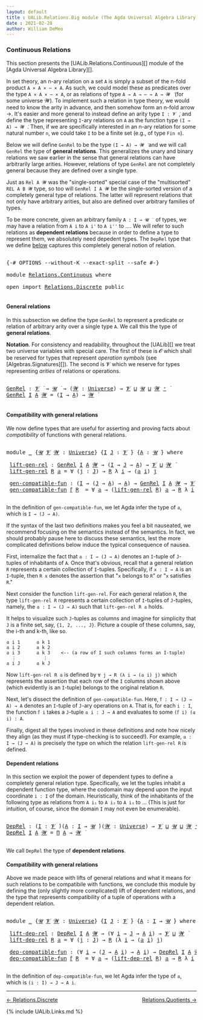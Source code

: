 ```yaml
---
layout: default
title : UALib.Relations.Big module (The Agda Universal Algebra Library)
date : 2021-02-28
author: William DeMeo
---
```


### <a id="big-relations">Continuous Relations</a>

This section presents the [UALib.Relations.Continuous][] module of the [Agda Universal Algebra Library][].

In set theory, an n-ary relation on a set `A` is simply a subset of the n-fold product `A × A × ⋯ × A`.  As such, we could model these as predicates over the type `A × A × ⋯ × A`, or as relations of type `A → A → ⋯ → A → 𝓦 ̇` (for some universe 𝓦).  To implement such a relation in type theory, we would need to know the arity in advance, and then somehow form an n-fold arrow →.  It's easier and more general to instead define an arity type `I : 𝓥 ̇`, and define the type representing `I`-ary relations on `A` as the function type `(I → A) → 𝓦 ̇`.  Then, if we are specifically interested in an n-ary relation for some natural number `n`, we could take `I` to be a finite set (e.g., of type `Fin n`).

Below we will define `GenRel` to be the type `(I → A) → 𝓦 ̇` and we will call `GenRel` the type of **general relations**.  This generalizes the unary and binary relations we saw earlier in the sense that general relations can have arbitrarily large arities. However, relations of type `GenRel` are not completely general because they are defined over a single type.

Just as `Rel A 𝓦` was the "single-sorted" special case of the "multisorted" `REL A B 𝓦` type, so too will `GenRel I A 𝓦` be the single-sorted version of a completely general type of relations. The latter will represent relations that not only have arbitrary arities, but also are defined over arbitrary families of types.

To be more concrete, given an arbitrary family `A : I → 𝓤 ̇ ` of types, we may have a relation from `A i` to `A i'` to `A i''` to ….  We will refer to such relations as **dependent relations** because in order to define a type to represent them, we absolutely need depedent types.  The `DepRel` type that we define [below](Relations.Continuous.html#dependent-relations) captures this completely general notion of relation.

<pre class="Agda">

<a id="2129" class="Symbol">{-#</a> <a id="2133" class="Keyword">OPTIONS</a> <a id="2141" class="Pragma">--without-K</a> <a id="2153" class="Pragma">--exact-split</a> <a id="2167" class="Pragma">--safe</a> <a id="2174" class="Symbol">#-}</a>

<a id="2179" class="Keyword">module</a> <a id="2186" href="Relations.Continuous.html" class="Module">Relations.Continuous</a> <a id="2207" class="Keyword">where</a>

<a id="2214" class="Keyword">open</a> <a id="2219" class="Keyword">import</a> <a id="2226" href="Relations.Discrete.html" class="Module">Relations.Discrete</a> <a id="2245" class="Keyword">public</a>

</pre>

#### <a id="general-relations">General relations</a>

In this subsection we define the type `GenRel` to represent a predicate or relation of arbitrary arity over a single type `A`. We call this the type of **general relations**.

**Notation**. For consistency and readability, throughout the [UALib][] we treat two universe variables with special care.  The first of these is 𝓞 which shall be reserved for types that represent *operation symbols* (see [Algebras.Signatures][]). The second is 𝓥 which we reserve for types representing *arities* of relations or operations.

<pre class="Agda">

<a id="GenRel"></a><a id="2852" href="Relations.Continuous.html#2852" class="Function">GenRel</a> <a id="2859" class="Symbol">:</a> <a id="2861" href="Universes.html#262" class="Generalizable">𝓥</a> <a id="2863" href="Universes.html#403" class="Function Operator">̇</a> <a id="2865" class="Symbol">→</a> <a id="2867" href="Universes.html#260" class="Generalizable">𝓤</a> <a id="2869" href="Universes.html#403" class="Function Operator">̇</a> <a id="2871" class="Symbol">→</a> <a id="2873" class="Symbol">(</a><a id="2874" href="Relations.Continuous.html#2874" class="Bound">𝓦</a> <a id="2876" class="Symbol">:</a> <a id="2878" href="Agda.Primitive.html#423" class="Postulate">Universe</a><a id="2886" class="Symbol">)</a> <a id="2888" class="Symbol">→</a> <a id="2890" href="Universes.html#262" class="Generalizable">𝓥</a> <a id="2892" href="Agda.Primitive.html#636" class="Primitive Operator">⊔</a> <a id="2894" href="Universes.html#260" class="Generalizable">𝓤</a> <a id="2896" href="Agda.Primitive.html#636" class="Primitive Operator">⊔</a> <a id="2898" href="Relations.Continuous.html#2874" class="Bound">𝓦</a> <a id="2900" href="Agda.Primitive.html#606" class="Primitive Operator">⁺</a> <a id="2902" href="Universes.html#403" class="Function Operator">̇</a>
<a id="2904" href="Relations.Continuous.html#2852" class="Function">GenRel</a> <a id="2911" href="Relations.Continuous.html#2911" class="Bound">I</a> <a id="2913" href="Relations.Continuous.html#2913" class="Bound">A</a> <a id="2915" href="Relations.Continuous.html#2915" class="Bound">𝓦</a> <a id="2917" class="Symbol">=</a> <a id="2919" class="Symbol">(</a><a id="2920" href="Relations.Continuous.html#2911" class="Bound">I</a> <a id="2922" class="Symbol">→</a> <a id="2924" href="Relations.Continuous.html#2913" class="Bound">A</a><a id="2925" class="Symbol">)</a> <a id="2927" class="Symbol">→</a> <a id="2929" href="Relations.Continuous.html#2915" class="Bound">𝓦</a> <a id="2931" href="Universes.html#403" class="Function Operator">̇</a>

</pre>


#### <a id="compatibility-with-general-relations">Compatibility with general relations</a>

We now define types that are useful for asserting and proving facts about *compatibility* of functions with general relations.

<pre class="Agda">

<a id="3181" class="Keyword">module</a> <a id="3188" href="Relations.Continuous.html#3188" class="Module">_</a> <a id="3190" class="Symbol">{</a><a id="3191" href="Relations.Continuous.html#3191" class="Bound">𝓤</a> <a id="3193" href="Relations.Continuous.html#3193" class="Bound">𝓥</a> <a id="3195" href="Relations.Continuous.html#3195" class="Bound">𝓦</a> <a id="3197" class="Symbol">:</a> <a id="3199" href="Agda.Primitive.html#423" class="Postulate">Universe</a><a id="3207" class="Symbol">}</a> <a id="3209" class="Symbol">{</a><a id="3210" href="Relations.Continuous.html#3210" class="Bound">I</a> <a id="3212" href="Relations.Continuous.html#3212" class="Bound">J</a> <a id="3214" class="Symbol">:</a> <a id="3216" href="Relations.Continuous.html#3193" class="Bound">𝓥</a> <a id="3218" href="Universes.html#403" class="Function Operator">̇</a><a id="3219" class="Symbol">}</a> <a id="3221" class="Symbol">{</a><a id="3222" href="Relations.Continuous.html#3222" class="Bound">A</a> <a id="3224" class="Symbol">:</a> <a id="3226" href="Relations.Continuous.html#3191" class="Bound">𝓤</a> <a id="3228" href="Universes.html#403" class="Function Operator">̇</a><a id="3229" class="Symbol">}</a> <a id="3231" class="Keyword">where</a>

 <a id="3239" href="Relations.Continuous.html#3239" class="Function">lift-gen-rel</a> <a id="3252" class="Symbol">:</a> <a id="3254" href="Relations.Continuous.html#2852" class="Function">GenRel</a> <a id="3261" href="Relations.Continuous.html#3210" class="Bound">I</a> <a id="3263" href="Relations.Continuous.html#3222" class="Bound">A</a> <a id="3265" href="Relations.Continuous.html#3195" class="Bound">𝓦</a> <a id="3267" class="Symbol">→</a> <a id="3269" class="Symbol">(</a><a id="3270" href="Relations.Continuous.html#3210" class="Bound">I</a> <a id="3272" class="Symbol">→</a> <a id="3274" href="Relations.Continuous.html#3212" class="Bound">J</a> <a id="3276" class="Symbol">→</a> <a id="3278" href="Relations.Continuous.html#3222" class="Bound">A</a><a id="3279" class="Symbol">)</a> <a id="3281" class="Symbol">→</a> <a id="3283" href="Relations.Continuous.html#3193" class="Bound">𝓥</a> <a id="3285" href="Agda.Primitive.html#636" class="Primitive Operator">⊔</a> <a id="3287" href="Relations.Continuous.html#3195" class="Bound">𝓦</a> <a id="3289" href="Universes.html#403" class="Function Operator">̇</a>
 <a id="3292" href="Relations.Continuous.html#3239" class="Function">lift-gen-rel</a> <a id="3305" href="Relations.Continuous.html#3305" class="Bound">R</a> <a id="3307" href="Relations.Continuous.html#3307" class="Bound">𝕒</a> <a id="3309" class="Symbol">=</a> <a id="3311" class="Symbol">∀</a> <a id="3313" class="Symbol">(</a><a id="3314" href="Relations.Continuous.html#3314" class="Bound">j</a> <a id="3316" class="Symbol">:</a> <a id="3318" href="Relations.Continuous.html#3212" class="Bound">J</a><a id="3319" class="Symbol">)</a> <a id="3321" class="Symbol">→</a> <a id="3323" href="Relations.Continuous.html#3305" class="Bound">R</a> <a id="3325" class="Symbol">λ</a> <a id="3327" href="Relations.Continuous.html#3327" class="Bound">i</a> <a id="3329" class="Symbol">→</a> <a id="3331" class="Symbol">(</a><a id="3332" href="Relations.Continuous.html#3307" class="Bound">𝕒</a> <a id="3334" href="Relations.Continuous.html#3327" class="Bound">i</a><a id="3335" class="Symbol">)</a> <a id="3337" href="Relations.Continuous.html#3314" class="Bound">j</a>

 <a id="3341" href="Relations.Continuous.html#3341" class="Function">gen-compatible-fun</a> <a id="3360" class="Symbol">:</a> <a id="3362" class="Symbol">(</a><a id="3363" href="Relations.Continuous.html#3210" class="Bound">I</a> <a id="3365" class="Symbol">→</a> <a id="3367" class="Symbol">(</a><a id="3368" href="Relations.Continuous.html#3212" class="Bound">J</a> <a id="3370" class="Symbol">→</a> <a id="3372" href="Relations.Continuous.html#3222" class="Bound">A</a><a id="3373" class="Symbol">)</a> <a id="3375" class="Symbol">→</a> <a id="3377" href="Relations.Continuous.html#3222" class="Bound">A</a><a id="3378" class="Symbol">)</a> <a id="3380" class="Symbol">→</a> <a id="3382" href="Relations.Continuous.html#2852" class="Function">GenRel</a> <a id="3389" href="Relations.Continuous.html#3210" class="Bound">I</a> <a id="3391" href="Relations.Continuous.html#3222" class="Bound">A</a> <a id="3393" href="Relations.Continuous.html#3195" class="Bound">𝓦</a> <a id="3395" class="Symbol">→</a> <a id="3397" href="Relations.Continuous.html#3193" class="Bound">𝓥</a> <a id="3399" href="Agda.Primitive.html#636" class="Primitive Operator">⊔</a> <a id="3401" href="Relations.Continuous.html#3191" class="Bound">𝓤</a> <a id="3403" href="Agda.Primitive.html#636" class="Primitive Operator">⊔</a> <a id="3405" href="Relations.Continuous.html#3195" class="Bound">𝓦</a> <a id="3407" href="Universes.html#403" class="Function Operator">̇</a>
 <a id="3410" href="Relations.Continuous.html#3341" class="Function">gen-compatible-fun</a> <a id="3429" href="Relations.Continuous.html#3429" class="Bound">𝕗</a> <a id="3431" href="Relations.Continuous.html#3431" class="Bound">R</a>  <a id="3434" class="Symbol">=</a> <a id="3436" class="Symbol">∀</a> <a id="3438" href="Relations.Continuous.html#3438" class="Bound">𝕒</a> <a id="3440" class="Symbol">→</a> <a id="3442" class="Symbol">(</a><a id="3443" href="Relations.Continuous.html#3239" class="Function">lift-gen-rel</a> <a id="3456" href="Relations.Continuous.html#3431" class="Bound">R</a><a id="3457" class="Symbol">)</a> <a id="3459" href="Relations.Continuous.html#3438" class="Bound">𝕒</a> <a id="3461" class="Symbol">→</a> <a id="3463" href="Relations.Continuous.html#3431" class="Bound">R</a> <a id="3465" class="Symbol">λ</a> <a id="3467" href="Relations.Continuous.html#3467" class="Bound">i</a> <a id="3469" class="Symbol">→</a> <a id="3471" class="Symbol">(</a><a id="3472" href="Relations.Continuous.html#3429" class="Bound">𝕗</a> <a id="3474" href="Relations.Continuous.html#3467" class="Bound">i</a><a id="3475" class="Symbol">)</a> <a id="3477" class="Symbol">(</a><a id="3478" href="Relations.Continuous.html#3438" class="Bound">𝕒</a> <a id="3480" href="Relations.Continuous.html#3467" class="Bound">i</a><a id="3481" class="Symbol">)</a>

</pre>

In the definition of `gen-compatible-fun`, we let Agda infer the type of `𝕒`, which is `I → (J → A)`.

If the syntax of the last two definitions makes you feel a bit nauseated, we recommend focusing on the semantics instead of the semantics.  In fact, we should probably pause here to discuss these semantics, lest the more complicated definitions below induce the typical consequence of nausea.

First, internalize the fact that `𝕒 : I → (J → A)` denotes an `I`-tuple of `J`-tuples of inhabitants of `A`. Once that's obvious, recall that a general relation `R` represents a certain collection of `I`-tuples. Specifically, if `x : I → A` is an `I`-tuple, then `R x` denotes the assertion that "`x` belongs to `R`" or "`x` satisfies `R`."

Next consider the function `lift-gen-rel`.  For each general relation `R`, the type `lift-gen-rel R` represents a certain collection of `I`-tuples of `J`-tuples, namely, the `𝕒 : I → (J → A)` such that `lift-gen-rel R 𝕒` holds.

It helps to visualize such `J`-tuples as columns and imagine for simplicity that `J` is a finite set, say, `{1, 2, ..., J}`.  Picture a couple of these columns, say, the i-th and k-th, like so.

```
𝕒 i 1      𝕒 k 1
𝕒 i 2      𝕒 k 2
𝕒 i 3      𝕒 k 3    <-- (a row of I such columns forms an I-tuple)
  ⋮          ⋮
𝕒 i J      𝕒 k J
```

Now `lift-gen-rel R 𝕒` is defined by `∀ j → R (λ i → (𝕒 i) j)` which represents the assertion that each row of the `I` columns shown above (which evidently is an `I`-tuple) belongs to the original relation `R`.

Next, let's dissect the definition of `gen-compatible-fun`.  Here, `𝕗 : I → (J → A) → A` denotes an `I`-tuple of `J`-ary operations on `A`.  That is, for each `i : I`, the function `𝕗 i` takes a `J`-tuple `𝕒 i : J → A` and evaluates to some `(𝕗 i) (𝕒 i) : A`.

Finally, digest all the types involved in these definitions and note how nicely they align (as they must if type-checking is to succeed!).  For example, `𝕒 : I → (J → A)` is precisely the type on which the relation `lift-gen-rel R` is defined.


#### <a id="dependent-relations">Dependent relations</a>

In this section we exploit the power of dependent types to define a completely general relation type.  Specifically, we let the tuples inhabit a dependent function type, where the codomain may depend upon the input coordinate `i : I` of the domain. Heuristically, think of the inhabitants of the following type as relations from `A i₁` to `A i₂` to `A i₃` to …  (This is just for intuition, of course, since the domain `I` may not even be enumerable).

<pre class="Agda">

<a id="DepRel"></a><a id="6045" href="Relations.Continuous.html#6045" class="Function">DepRel</a> <a id="6052" class="Symbol">:</a> <a id="6054" class="Symbol">(</a><a id="6055" href="Relations.Continuous.html#6055" class="Bound">I</a> <a id="6057" class="Symbol">:</a> <a id="6059" href="Universes.html#262" class="Generalizable">𝓥</a> <a id="6061" href="Universes.html#403" class="Function Operator">̇</a><a id="6062" class="Symbol">)(</a><a id="6064" href="Relations.Continuous.html#6064" class="Bound">A</a> <a id="6066" class="Symbol">:</a> <a id="6068" href="Relations.Continuous.html#6055" class="Bound">I</a> <a id="6070" class="Symbol">→</a> <a id="6072" href="Universes.html#260" class="Generalizable">𝓤</a> <a id="6074" href="Universes.html#403" class="Function Operator">̇</a><a id="6075" class="Symbol">)(</a><a id="6077" href="Relations.Continuous.html#6077" class="Bound">𝓦</a> <a id="6079" class="Symbol">:</a> <a id="6081" href="Agda.Primitive.html#423" class="Postulate">Universe</a><a id="6089" class="Symbol">)</a> <a id="6091" class="Symbol">→</a> <a id="6093" href="Universes.html#262" class="Generalizable">𝓥</a> <a id="6095" href="Agda.Primitive.html#636" class="Primitive Operator">⊔</a> <a id="6097" href="Universes.html#260" class="Generalizable">𝓤</a> <a id="6099" href="Agda.Primitive.html#636" class="Primitive Operator">⊔</a> <a id="6101" href="Relations.Continuous.html#6077" class="Bound">𝓦</a> <a id="6103" href="Agda.Primitive.html#606" class="Primitive Operator">⁺</a> <a id="6105" href="Universes.html#403" class="Function Operator">̇</a>
<a id="6107" href="Relations.Continuous.html#6045" class="Function">DepRel</a> <a id="6114" href="Relations.Continuous.html#6114" class="Bound">I</a> <a id="6116" href="Relations.Continuous.html#6116" class="Bound">A</a> <a id="6118" href="Relations.Continuous.html#6118" class="Bound">𝓦</a> <a id="6120" class="Symbol">=</a> <a id="6122" href="MGS-MLTT.html#3562" class="Function">Π</a> <a id="6124" href="Relations.Continuous.html#6116" class="Bound">A</a> <a id="6126" class="Symbol">→</a> <a id="6128" href="Relations.Continuous.html#6118" class="Bound">𝓦</a> <a id="6130" href="Universes.html#403" class="Function Operator">̇</a>

</pre>

We call `DepRel` the type of **dependent relations**.

#### <a id="compatibility-with-general-relations">Compatibility with general relations</a>

Above we made peace with lifts of general relations and what it means for such relations to be compatibile with functions, we conclude this module by defining the (only slightly more complicated) lift of dependent relations, and the type that represents compatibility of a tuple of operations with a dependent relation.

<pre class="Agda">

<a id="6627" class="Keyword">module</a> <a id="6634" href="Relations.Continuous.html#6634" class="Module">_</a> <a id="6636" class="Symbol">{</a><a id="6637" href="Relations.Continuous.html#6637" class="Bound">𝓤</a> <a id="6639" href="Relations.Continuous.html#6639" class="Bound">𝓥</a> <a id="6641" href="Relations.Continuous.html#6641" class="Bound">𝓦</a> <a id="6643" class="Symbol">:</a> <a id="6645" href="Agda.Primitive.html#423" class="Postulate">Universe</a><a id="6653" class="Symbol">}</a> <a id="6655" class="Symbol">{</a><a id="6656" href="Relations.Continuous.html#6656" class="Bound">I</a> <a id="6658" href="Relations.Continuous.html#6658" class="Bound">J</a> <a id="6660" class="Symbol">:</a> <a id="6662" href="Relations.Continuous.html#6639" class="Bound">𝓥</a> <a id="6664" href="Universes.html#403" class="Function Operator">̇</a><a id="6665" class="Symbol">}</a> <a id="6667" class="Symbol">{</a><a id="6668" href="Relations.Continuous.html#6668" class="Bound">A</a> <a id="6670" class="Symbol">:</a> <a id="6672" href="Relations.Continuous.html#6656" class="Bound">I</a> <a id="6674" class="Symbol">→</a> <a id="6676" href="Relations.Continuous.html#6637" class="Bound">𝓤</a> <a id="6678" href="Universes.html#403" class="Function Operator">̇</a><a id="6679" class="Symbol">}</a> <a id="6681" class="Keyword">where</a>

 <a id="6689" href="Relations.Continuous.html#6689" class="Function">lift-dep-rel</a> <a id="6702" class="Symbol">:</a> <a id="6704" href="Relations.Continuous.html#6045" class="Function">DepRel</a> <a id="6711" href="Relations.Continuous.html#6656" class="Bound">I</a> <a id="6713" href="Relations.Continuous.html#6668" class="Bound">A</a> <a id="6715" href="Relations.Continuous.html#6641" class="Bound">𝓦</a> <a id="6717" class="Symbol">→</a> <a id="6719" class="Symbol">(∀</a> <a id="6722" href="Relations.Continuous.html#6722" class="Bound">i</a> <a id="6724" class="Symbol">→</a> <a id="6726" href="Relations.Continuous.html#6658" class="Bound">J</a> <a id="6728" class="Symbol">→</a> <a id="6730" href="Relations.Continuous.html#6668" class="Bound">A</a> <a id="6732" href="Relations.Continuous.html#6722" class="Bound">i</a><a id="6733" class="Symbol">)</a> <a id="6735" class="Symbol">→</a> <a id="6737" href="Relations.Continuous.html#6639" class="Bound">𝓥</a> <a id="6739" href="Agda.Primitive.html#636" class="Primitive Operator">⊔</a> <a id="6741" href="Relations.Continuous.html#6641" class="Bound">𝓦</a> <a id="6743" href="Universes.html#403" class="Function Operator">̇</a>
 <a id="6746" href="Relations.Continuous.html#6689" class="Function">lift-dep-rel</a> <a id="6759" href="Relations.Continuous.html#6759" class="Bound">R</a> <a id="6761" href="Relations.Continuous.html#6761" class="Bound">𝕒</a> <a id="6763" class="Symbol">=</a> <a id="6765" class="Symbol">∀</a> <a id="6767" class="Symbol">(</a><a id="6768" href="Relations.Continuous.html#6768" class="Bound">j</a> <a id="6770" class="Symbol">:</a> <a id="6772" href="Relations.Continuous.html#6658" class="Bound">J</a><a id="6773" class="Symbol">)</a> <a id="6775" class="Symbol">→</a> <a id="6777" href="Relations.Continuous.html#6759" class="Bound">R</a> <a id="6779" class="Symbol">(λ</a> <a id="6782" href="Relations.Continuous.html#6782" class="Bound">i</a> <a id="6784" class="Symbol">→</a> <a id="6786" class="Symbol">(</a><a id="6787" href="Relations.Continuous.html#6761" class="Bound">𝕒</a> <a id="6789" href="Relations.Continuous.html#6782" class="Bound">i</a><a id="6790" class="Symbol">)</a> <a id="6792" href="Relations.Continuous.html#6768" class="Bound">j</a><a id="6793" class="Symbol">)</a>

 <a id="6797" href="Relations.Continuous.html#6797" class="Function">dep-compatible-fun</a> <a id="6816" class="Symbol">:</a> <a id="6818" class="Symbol">(∀</a> <a id="6821" href="Relations.Continuous.html#6821" class="Bound">i</a> <a id="6823" class="Symbol">→</a> <a id="6825" class="Symbol">(</a><a id="6826" href="Relations.Continuous.html#6658" class="Bound">J</a> <a id="6828" class="Symbol">→</a> <a id="6830" href="Relations.Continuous.html#6668" class="Bound">A</a> <a id="6832" href="Relations.Continuous.html#6821" class="Bound">i</a><a id="6833" class="Symbol">)</a> <a id="6835" class="Symbol">→</a> <a id="6837" href="Relations.Continuous.html#6668" class="Bound">A</a> <a id="6839" href="Relations.Continuous.html#6821" class="Bound">i</a><a id="6840" class="Symbol">)</a> <a id="6842" class="Symbol">→</a> <a id="6844" href="Relations.Continuous.html#6045" class="Function">DepRel</a> <a id="6851" href="Relations.Continuous.html#6656" class="Bound">I</a> <a id="6853" href="Relations.Continuous.html#6668" class="Bound">A</a> <a id="6855" href="Relations.Continuous.html#6641" class="Bound">𝓦</a> <a id="6857" class="Symbol">→</a> <a id="6859" href="Relations.Continuous.html#6639" class="Bound">𝓥</a> <a id="6861" href="Agda.Primitive.html#636" class="Primitive Operator">⊔</a> <a id="6863" href="Relations.Continuous.html#6637" class="Bound">𝓤</a> <a id="6865" href="Agda.Primitive.html#636" class="Primitive Operator">⊔</a> <a id="6867" href="Relations.Continuous.html#6641" class="Bound">𝓦</a> <a id="6869" href="Universes.html#403" class="Function Operator">̇</a>
 <a id="6872" href="Relations.Continuous.html#6797" class="Function">dep-compatible-fun</a> <a id="6891" href="Relations.Continuous.html#6891" class="Bound">𝕗</a> <a id="6893" href="Relations.Continuous.html#6893" class="Bound">R</a>  <a id="6896" class="Symbol">=</a> <a id="6898" class="Symbol">∀</a> <a id="6900" href="Relations.Continuous.html#6900" class="Bound">𝕒</a> <a id="6902" class="Symbol">→</a> <a id="6904" class="Symbol">(</a><a id="6905" href="Relations.Continuous.html#6689" class="Function">lift-dep-rel</a> <a id="6918" href="Relations.Continuous.html#6893" class="Bound">R</a><a id="6919" class="Symbol">)</a> <a id="6921" href="Relations.Continuous.html#6900" class="Bound">𝕒</a> <a id="6923" class="Symbol">→</a> <a id="6925" href="Relations.Continuous.html#6893" class="Bound">R</a> <a id="6927" class="Symbol">λ</a> <a id="6929" href="Relations.Continuous.html#6929" class="Bound">i</a> <a id="6931" class="Symbol">→</a> <a id="6933" class="Symbol">(</a><a id="6934" href="Relations.Continuous.html#6891" class="Bound">𝕗</a> <a id="6936" href="Relations.Continuous.html#6929" class="Bound">i</a><a id="6937" class="Symbol">)(</a><a id="6939" href="Relations.Continuous.html#6900" class="Bound">𝕒</a> <a id="6941" href="Relations.Continuous.html#6929" class="Bound">i</a><a id="6942" class="Symbol">)</a>

</pre>

In the definition of `dep-compatible-fun`, we let Agda infer the type of `𝕒`, which is `(i : I) → J → A i`.


--------------------------------------

[← Relations.Discrete](Relations.Discrete.html)
<span style="float:right;">[Relations.Quotients →](Relations.Quotients.html)</span>

{% include UALib.Links.md %}
